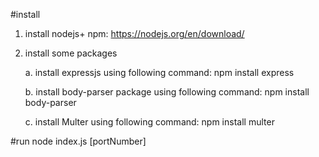 #install
1. install nodejs+ npm:
   https://nodejs.org/en/download/

2. install some packages

   a. install expressjs using following command:
      npm install express 
      
   b. install body-parser package using following command:
      npm install body-parser
      
   c. install Multer using following command:
      npm install multer

#run
node index.js [portNumber]
